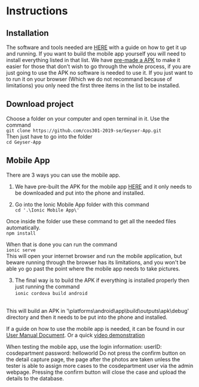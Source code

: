 # Instructions

## Installation
The software and tools needed are [HERE](Installation.md) with a guide on how to get it up and running.
If you want to build the mobile app yourself you will need to install everything listed in that list.
We have [pre-made a APK](./APK/Latest.apk) to make it easier for those that don't wish to go through the whole process,
if you are just going to use the APK no software is needed to use it. 
If you just want to to run it on your browser (Which we do not recommand because of limitations) you only need the first three items in the list to be installed.

## Download project
Choose a folder on your computer and open terminal in it.
Use the command <br>
`git clone https://github.com/cos301-2019-se/Geyser-App.git`
<br>
Then just have to go into the folder
<br>
`cd Geyser-App`
<br>

## Mobile App
There are 3 ways you can use the mobile app.
1. We have pre-built the APK for the mobile app [HERE](./APK/Latest.apk) and it only needs to be downloaded and put into the phone and installed.

2. Go into the Ionic Mobile App folder with this command <br>
`cd '.\Ionic Mobile App\'`

Once inside the folder use these command to get all the needed files automatically.
<br>
`npm install` <br>

When that is done you can run the command <br>
`ionic serve`
<br>
This will open your internet browser and run the mobile application,
but beware running through the browser has its limitations, and
you won't be able yo go past the point where the mobile app needs to
take pictures.

3. The final way is to build the APK if everything is installed properly then just running the command  <br>
`ionic cordova build android`
<br>
This will build an APK in '\platforms\android\app\build\outputs\apk\debug' directory and then it needs to be put into the phone and installed.

If a guide on how to use the mobile app is needed, it can be found in our [User Manual Document](/Documentation/User%20Manual/User%20manual%20Final%20one.pdf). Or a quick [video demonstration](https://www.youtube.com/watch?v=xDqgnfOv5bI&feature=youtu.be)

When testing the mobile app, use the login information:
userID: cosdepartment
password: helloworld
Do not press the confirm button on the detail capture page, the page after the photos are taken unless the tester is able to assign more cases to the cosdepartment user via the admin webpage. Pressing the confirm button will close the case and upload the details to the database.
